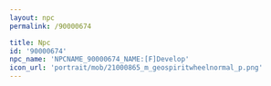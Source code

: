 ```yaml
---
layout: npc
permalink: /90000674

title: Npc
id: '90000674'
npc_name: 'NPCNAME_90000674_NAME:[F]Develop'
icon_url: 'portrait/mob/21000865_m_geospiritwheelnormal_p.png'
---
```

